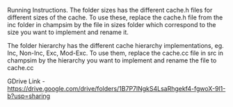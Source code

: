 Running Instructions.
The folder sizes has the different cache.h files for different sizes of the cache.
To use these, replace the cache.h file from the inc folder in champsim by the file in sizes folder which correspond to the size you want to implement and rename it.

The folder hierarchy has the different cache hierarchy implementations, eg. Inc, Non-Inc, Exc, Mod-Exc.
To use them, replace the cache.cc file in src in champsim by the hierarchy you want to implement and rename the file to cache.cc

GDrive Link - https://drive.google.com/drive/folders/1B7P7lNgkS4LsaRhgekf4-fgwoX-9l1-b?usp=sharing
